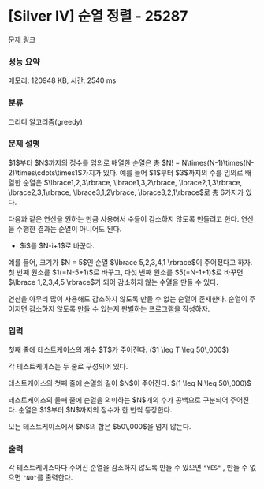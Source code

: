 # [Silver IV] 순열 정렬 - 25287 

[문제 링크](https://www.acmicpc.net/problem/25287) 

### 성능 요약

메모리: 120948 KB, 시간: 2540 ms

### 분류

그리디 알고리즘(greedy)

### 문제 설명

<p>$1$부터 $N$까지의 정수를 임의로 배열한 순열은 총 $N! = N\times(N-1)\times(N-2)\times\cdots\times1$가지가 있다. 예를 들어 $1$부터 $3$까지의 수를 임의로 배열한 순열은 $\lbrace1,2,3\rbrace, \lbrace1,3,2\rbrace, \lbrace2,1,3\rbrace, \lbrace2,3,1\rbrace, \lbrace3,1,2\rbrace, \lbrace3,2,1\rbrace$로 총 6가지가 있다.</p>

<p>다음과 같은 연산을 원하는 만큼 사용해서 수들이 감소하지 않도록 만들려고 한다. 연산을 수행한 결과는 순열이 아니어도 된다.</p>

<ul>
	<li>$i$를 $N-i+1$로 바꾼다.</li>
</ul>

<p>예를 들어, 크기가 $N = 5$인 순열 $\lbrace 5,2,3,4,1 \rbrace$이 주어졌다고 하자. 첫 번째 원소를 $1(=N-5+1)$로 바꾸고, 다섯 번째 원소를 $5(=N-1+1)$로 바꾸면 $\lbrace 1,2,3,4,5 \rbrace$가 되어 감소하지 않는 수열을 만들 수 있다.</p>

<p>연산을 아무리 많이 사용해도 감소하지 않도록 만들 수 없는 순열이 존재한다. 순열이 주어지면 감소하지 않도록 만들 수 있는지 판별하는 프로그램을 작성하자.</p>

### 입력 

 <p>첫째 줄에 테스트케이스의 개수 $T$가 주어진다. ($1 \leq T \leq 50\,000$)</p>

<p>각 테스트케이스는 두 줄로 구성되어 있다.</p>

<p>테스트케이스의 첫째 줄에 순열의 길이 $N$이 주어진다. $(1 \leq N \leq 50\,000)$</p>

<p>테스트케이스의 둘째 줄에 순열을 의미하는 $N$개의 수가 공백으로 구분되어 주어진다. 순열은 $1$부터 $N$까지의 정수가 한 번씩 등장한다.</p>

<p>모든 테스트케이스에서 $N$의 합은 $50\,000$을 넘지 않는다.</p>

### 출력 

 <p>각 테스트케이스마다 주어진 순열을 감소하지 않도록 만들 수 있으면 <code>"YES"</code> , 만들 수 없으면 <code>"NO"</code>를 출력한다.</p>

